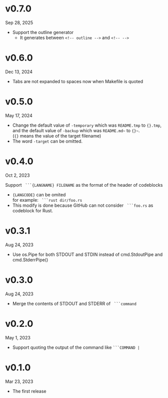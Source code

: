 v0.7.0
======
Sep 28, 2025

- Support the outline generator
    - It generates between `<!-- outline -->` and `<!-- -->`

v0.6.0
======
Dec 13, 2024

- Tabs are not expanded to spaces now when Makefile is quoted

v0.5.0
======
May 17, 2024

- Change the default value of `-temporary` which was `README.tmp` to `{}.tmp`,  
  and the default value of `-backup` which was  `README.md~` to `{}~`.  
  (`{}` means the value of the target filename)
- The word `-target` can be omitted.

v0.4.0
=======
Oct 2, 2023

Support ` ```{LANGNAME} FILENAME` as the format of the header of codeblocks

- `{LANGCODE}` can be omited  
    for example: ` ```rust dir/foo.rs`
- This modify is done because GitHub can not consider ` ```foo.rs` as codeblock for Rust.

v0.3.1
=======
Aug 24, 2023

- Use os.Pipe for both STDOUT and STDIN instead of cmd.StdoutPipe and cmd.StderrPipe()

v0.3.0
=======
Aug 24, 2023

- Merge the contents of STDOUT and STDERR of ` ```command`

v0.2.0
=======
May 1, 2023

+ Support quoting the output of the command like `` ```COMMAND | ``

v0.1.0
=======
Mar 23, 2023

+ The first release
